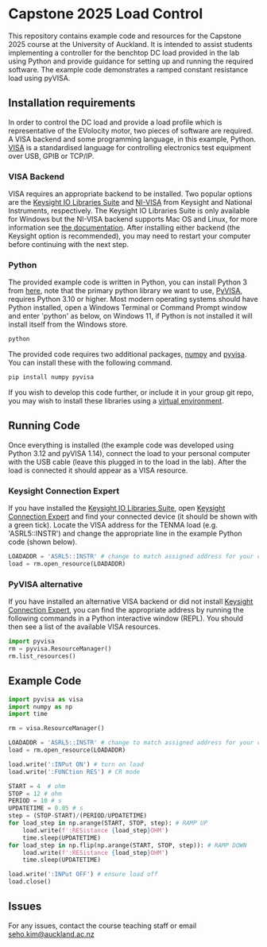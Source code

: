 # Capstone 2025 Load Control 

This repository contains example code and resources for the Capstone 2025 course at the University of Auckland. 
It is intended to assist students implementing a controller for the benchtop DC load provided in the lab using Python and provide guidance for setting up and running the required software.
The example code demonstrates a ramped constant resistance load using pyVISA.

## Installation requirements 
In order to control the DC load and provide a load profile which is representative of the EVolocity motor, two pieces of software are required. 
A VISA backend and some programming language, in this example, Python. 
[VISA](https://www.wikiwand.com/en/articles/Virtual_instrument_software_architecture) is a standardised language for controlling electronics test equipment over USB, GPIB or TCP/IP. 

### VISA Backend
VISA requires an appropriate backend to be installed. 
Two popular options are the [Keysight IO Libraries Suite](https://www.keysight.com/us/en/lib/software-detail/computer-software/io-libraries-suite-downloads-2175637.html) and [NI-VISA](https://www.ni.com/en/support/downloads/drivers/download.ni-visa.html#558610) from Keysight and National Instruments, respectively.
The Keysight IO Libraries Suite is only available for Windows but the NI-VISA backend supports Mac OS and Linux, for more information see [the documentation](https://pyvisa.readthedocs.io/en/1.8/configuring.html).
After installing either backend (the Keysight option is recommended), you may need to restart your computer before continuing with the next step. 

### Python 
The provided example code is written in Python, you can install Python 3 from [here](https://www.python.org/downloads/), note that the primary python library we want to use, [PyVISA](https://pyvisa.readthedocs.io/en/latest/), requires Python 3.10 or higher.
Most modern operating systems should have Python installed, open a Windows Terminal or Command Prompt window and enter 'python' as below, on Windows 11, if Python is not installed it will install itself from the Windows store. 
```bash
python
```
The provided code requires two additional packages, [numpy](https://numpy.org/) and [pyvisa](https://pyvisa.readthedocs.io/en/latest/). 
You can install these with the following command.
```bash
pip install numpy pyvisa
```
If you wish to develop this code further, or include it in your group git repo, you may wish to install these libraries using a [virtual environment](https://docs.python.org/3/library/venv.html).

## Running Code 
Once everything is installed (the example code was developed using Python 3.12 and pyVISA 1.14), connect the load to your personal computer with the USB cable (leave this plugged in to the load in the lab). 
After the load is connected it should appear as a VISA resource. 

### Keysight Connection Expert
If you have installed the [Keysight IO Libraries Suite](https://www.keysight.com/us/en/lib/software-detail/computer-software/io-libraries-suite-downloads-2175637.html), open [Keysight Connection Expert](https://helpfiles.keysight.com/IO_Libraries_Suite/English/IOLS_2024_U1_Windows/IOLS/Content/AboutConnectionExpert.htm) and find your connected device (it should be shown with a green tick). 
Locate the VISA address for the TENMA load (e.g. 'ASRL5::INSTR') and change the appropriate line in the example Python code (shown below). 

```python
LOADADDR = 'ASRL5::INSTR' # change to match assigned address for your computer/load
load = rm.open_resource(LOADADDR)
```

### PyVISA alternative 
If you have installed an alternative VISA backend or did not install [Keysight Connection Expert](https://helpfiles.keysight.com/IO_Libraries_Suite/English/IOLS_2024_U1_Windows/IOLS/Content/AboutConnectionExpert.htm), you can find the appropriate address by running the following commands in a Python interactive window (REPL). 
You should then see a list of the available VISA resources. 

```python
import pyvisa
rm = pyvisa.ResourceManager()
rm.list_resources()
```

## Example Code 
```python
import pyvisa as visa 
import numpy as np
import time

rm = visa.ResourceManager()

LOADADDR = 'ASRL5::INSTR' # change to match assigned address for your computer/load
load = rm.open_resource(LOADADDR)

load.write(':INPut ON') # turn on load 
load.write(':FUNCtion RES') # CR mode 

START = 4  # ohm
STOP = 12 # ohm
PERIOD = 10 # s 
UPDATETIME = 0.05 # s
step = (STOP-START)/(PERIOD/UPDATETIME)
for load_step in np.arange(START, STOP, step): # RAMP UP
    load.write(f':RESistance {load_step}OHM')
    time.sleep(UPDATETIME)
for load_step in np.flip(np.arange(START, STOP, step)): # RAMP DOWN
    load.write(f':RESistance {load_step}OHM')
    time.sleep(UPDATETIME)

load.write(':INPut OFF') # ensure load off 
load.close()
```

## Issues 
For any issues, contact the course teaching staff or email [seho.kim@auckland.ac.nz](mailto:alexander.bailey@auckland.ac.nz)